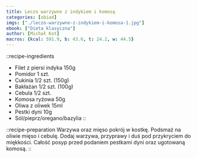```yaml
---
title: Leczo warzywne z indykiem i komosą
categories: [obiad]
imgs: ["./leczo-warzywne-z-indykiem-i-komosa-1.jpg"]
ebook: ["Dieta klasyczna"]
author: [Michał Kot]
macros: {kcal: 591.9, b: 43.6, t: 24.2, w: 44.5}
---
```

::recipe-ingredients
- Filet z piersi indyka 150g
- Pomidor 1 szt.
- Cukinia 1/2 szt. (150g)
- Bakłażan 1/2 szt. (100g)
- Cebula 1/2 szt.
- Komosa ryżowa 50g
- Oliwa z oliwek 15ml
- Pestki dyni 10g
- Sól/pieprz/oregano/bazylia
::

::recipe-preparation
Warzywa oraz mięso pokrój w kostkę.
Podsmaż na oliwie mięso i cebulę. Dodaj warzywa, przyprawy i duś pod przykryciem do miękkości.
Całość posyp przed podaniem pestkami dyni oraz ugotowaną komosą.
::